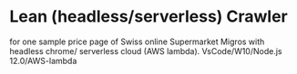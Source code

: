 # Lean (headless/serverless) Crawler
for one sample price page of Swiss online Supermarket Migros with headless chrome/ serverless cloud (AWS lambda). VsCode/W10/Node.js 12.0/AWS-lambda
